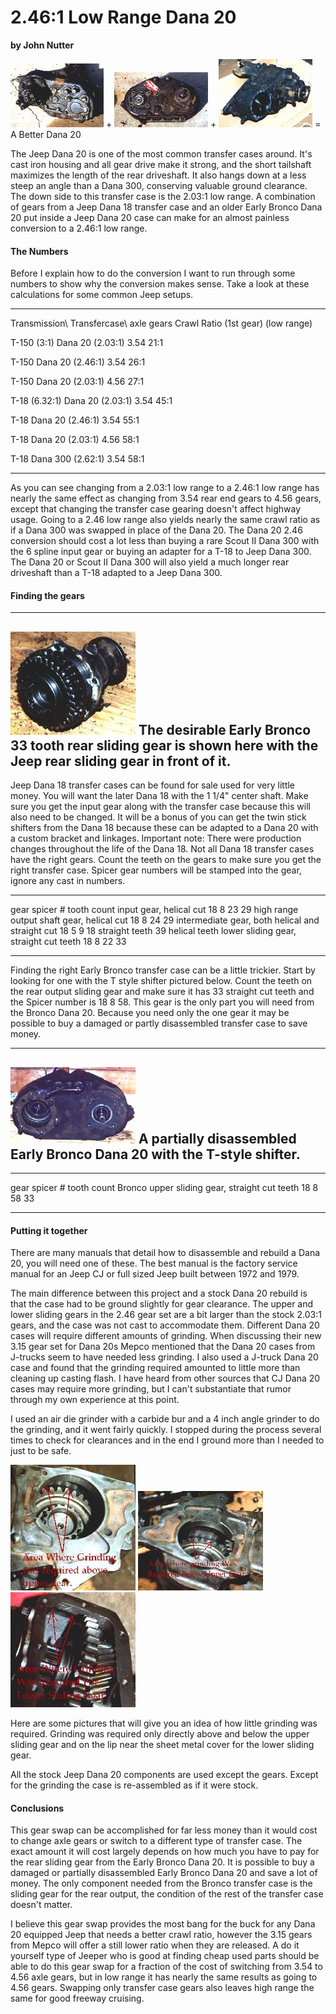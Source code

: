 # 2.46:1 Low Range Dana 20

**by John Nutter**

[![Jeep Dana 20](/images/xfer/updates/2.46-20/20-1s.jpg)](/images/xfer/updates/2.46-20/20-1.jpg) + [![Early Bronco Dana 20](/images/xfer/updates/2.46-20/20-2s.jpg)](/images/xfer/updates/2.46-20/20-2.jpg) + [![Jeep Dana 18](/images/xfer/updates/2.46-20/20-3s.jpg)](/images/xfer/updates/2.46-20/20-3.jpg) =\
A Better Dana 20

The Jeep Dana 20 is one of the most common transfer cases around. It\'s cast iron housing and all gear drive make it strong, and the short tailshaft maximizes the length of the rear driveshaft. It also hangs down at a less steep an angle than a Dana 300, conserving valuable ground clearance. The down side to this transfer case is the 2.03:1 low range. A combination of gears from a Jeep Dana 18 transfer case and an older Early Bronco Dana 20 put inside a Jeep Dana 20 case can make for an almost painless conversion to a 2.46:1 low range.

#### The Numbers

Before I explain how to do the conversion I want to run through some numbers to show why the conversion makes sense. Take a look at these calculations for some common Jeep setups.

  ----------------- ------------------- ----------------- -----------------
  Transmission\     Transfercase\       axle gears        Crawl Ratio
  (1st gear)        (low range)                           

  T-150 (3:1)       Dana 20 (2.03:1)    3.54              21:1

  T-150             Dana 20 (2.46:1)    3.54              26:1

  T-150             Dana 20 (2.03:1)    4.56              27:1

  T-18 (6.32:1)     Dana 20 (2.03:1)    3.54              45:1

  T-18              Dana 20 (2.46:1)    3.54              55:1

  T-18              Dana 20 (2.03:1)    4.56              58:1

  T-18              Dana 300 (2.62:1)   3.54              58:1
  ----------------- ------------------- ----------------- -----------------

As you can see changing from a 2.03:1 low range to a 2.46:1 low range has nearly the same effect as changing from 3.54 rear end gears to 4.56 gears, except that changing the transfer case gearing doesn\'t affect highway usage. Going to a 2.46 low range also yields nearly the same crawl ratio as if a Dana 300 was swapped in place of the Dana 20. The Dana 20 2.46 conversion should cost a lot less than buying a rare Scout II Dana 300 with the 6 spline input gear or buying an adapter for a T-18 to Jeep Dana 300. The Dana 20 or Scout II Dana 300 will also yield a much longer rear driveshaft than a T-18 adapted to a Jeep Dana 300.

#### Finding the gears

  ---------------------------------------------------------------------------------------------------------------------
  [![sliding gears](/images/xfer/updates/2.46-20/20-4s.jpg)](/images/xfer/updates/2.46-20/20-4.jpg)
  The desirable Early Bronco 33 tooth rear sliding gear is shown here with the Jeep rear sliding gear in front of it.
  ---------------------------------------------------------------------------------------------------------------------

Jeep Dana 18 transfer cases can be found for sale used for very little money. You will want the later Dana 18 with the 1 1/4\" center shaft. Make sure you get the input gear along with the transfer case because this will also need to be changed. It will be a bonus of you can get the twin stick shifters from the Dana 18 because these can be adapted to a Dana 20 with a custom bracket and linkages. Important note: There were production changes throughout the life of the Dana 18. Not all Dana 18 transfer cases have the right gears. Count the teeth on the gears to make sure you get the right transfer case. Spicer gear numbers will be stamped into the gear, ignore any cast in numbers.

  -------------------------------------------------- ----------- ------------------------------------
  gear                                               spicer \#   tooth count
  input gear, helical cut                            18 8 23     29
  high range output shaft gear, helical cut          18 8 24     29
  intermediate gear, both helical and straight cut   18 5 9      18 straight teeth 39 helical teeth
  lower sliding gear, straight cut teeth             18 8 22     33
  -------------------------------------------------- ----------- ------------------------------------

Finding the right Early Bronco transfer case can be a little trickier. Start by looking for one with the T style shifter pictured below. Count the teeth on the rear output sliding gear and make sure it has 33 straight cut teeth and the Spicer number is 18 8 58. This gear is the only part you will need from the Bronco Dana 20. Because you need only the one gear it may be possible to buy a damaged or partly disassembled transfer case to save money.

  ----------------------------------------------------------------------------------------------------------
  [![Early Bronco Dana 20](/images/xfer/updates/2.46-20/20-5s.jpg)](/images/xfer/updates/2.46-20/20-5.jpg)
  A partially disassembled Early Bronco Dana 20 with the T-style shifter.
  ----------------------------------------------------------------------------------------------------------

  ----------------------------------------------- ----------- -------------
  gear                                            spicer \#   tooth count
  Bronco upper sliding gear, straight cut teeth   18 8 58     33
  ----------------------------------------------- ----------- -------------

#### Putting it together

There are many manuals that detail how to disassemble and rebuild a Dana 20, you will need one of these. The best manual is the factory service manual for an Jeep CJ or full sized Jeep built between 1972 and 1979.

The main difference between this project and a stock Dana 20 rebuild is that the case had to be ground slightly for gear clearance. The upper and lower sliding gears in the 2.46 gear set are a bit larger than the stock 2.03:1 gears, and the case was not cast to accommodate them. Different Dana 20 cases will require different amounts of grinding. When discussing their new 3.15 gear set for Dana 20s Mepco mentioned that the Dana 20 cases from J-trucks seem to have needed less grinding. I also used a J-truck Dana 20 case and found that the grinding required amounted to little more than cleaning up casting flash. I have heard from other sources that CJ Dana 20 cases may require more grinding, but I can\'t substantiate that rumor through my own experience at this point.

I used an air die grinder with a carbide bur and a 4 inch angle grinder to do the grinding, and it went fairly quickly. I stopped during the process several times to check for clearances and in the end I ground more than I needed to just to be safe.

[![Material to remove](/images/xfer/updates/2.46-20/20-6s.jpg)](/images/xfer/updates/2.46-20/20-6.jpg) [![Material to remove](/images/xfer/updates/2.46-20/20-7s.jpg)](/images/xfer/updates/2.46-20/20-7.jpg) [![Material to remove](/images/xfer/updates/2.46-20/20-8s.jpg)](/images/xfer/updates/2.46-20/20-8.jpg)

Here are some pictures that will give you an idea of how little grinding was required. Grinding was required only directly above and below the upper sliding gear and on the lip near the sheet metal cover for the lower sliding gear.

All the stock Jeep Dana 20 components are used except the gears. Except for the grinding the case is re-assembled as if it were stock.

#### Conclusions

This gear swap can be accomplished for far less money than it would cost to change axle gears or switch to a different type of transfer case. The exact amount it will cost largely depends on how much you have to pay for the rear sliding gear from the Early Bronco Dana 20. It is possible to buy a damaged or partially disassembled Early Bronco Dana 20 and save a lot of money. The only component needed from the Bronco transfer case is the sliding gear for the rear output, the condition of the rest of the transfer case doesn\'t matter.

I believe this gear swap provides the most bang for the buck for any Dana 20 equipped Jeep that needs a better crawl ratio, however the 3.15 gears from Mepco will offer a still lower ratio when they are released. A do it yourself type of Jeeper who is good at finding cheap used parts should be able to do this gear swap for a fraction of the cost of switching from 3.54 to 4.56 axle gears, but in low range it has nearly the same results as going to 4.56 gears. Swapping only transfer case gears also leaves high range the same for good freeway cruising.
